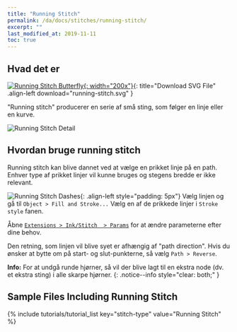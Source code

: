 ```yaml
---
title: "Running Stitch"
permalink: /da/docs/stitches/running-stitch/
excerpt: ""
last_modified_at: 2019-11-11
toc: true
---
```

## Hvad det er

[![Running Stitch Butterfly](/assets/images/docs/running-stitch.jpg){: width="200x"}](/assets/images/docs/running-stitch.svg){: title="Download SVG File" .align-left download="running-stitch.svg" }

"Running stitch" producerer en serie af små sting, som følger en linje eller en kurve.

![Running Stitch Detail](/assets/images/docs/running-stitch-detail.jpg)

## Hvordan bruge running stitch
Running stitch kan blive dannet ved at vælge en prikket linje på en path. Enhver type af prikket linjer vil kunne bruges og stegens bredde er ikke relevant.


![Running Stitch Dashes](/assets/images/docs/running-stitch-dashes.jpg){: .align-left style="padding: 5px"}
Vælg linjen og gå til `Object > Fill and Stroke...` 
Vælg en af de prikkede linjer i `Stroke style` fanen.

Åbne [`Extensions > Ink/Stitch  > Params`](/docs/params/#stroke-params) for at ændre parameterne efter dine behov.

Den retning, som linjen vil blive syet er afhængig af "path direction". Hvis du ønsker at bytte om på start- og slut-punkterne, så vælg `Path > Reverse`.

**Info:** 
For at undgå runde hjørner, så vil der blive lagt til en ekstra node (dv. et ekstra sting) i alle skarpe hjørner.
{: .notice--info style="clear: both;" }

## Sample Files Including Running Stitch
{% include tutorials/tutorial_list key="stitch-type" value="Running Stitch" %}

